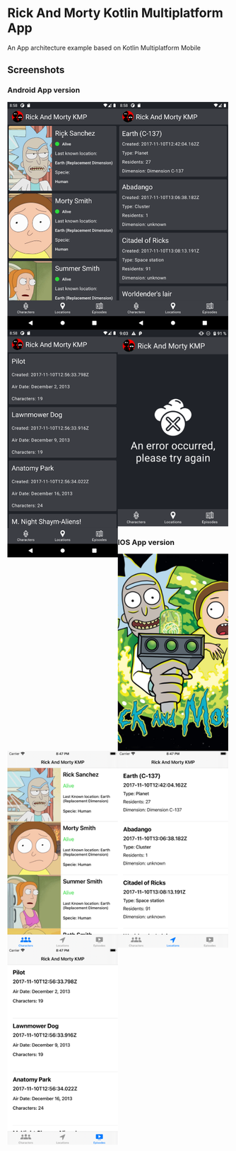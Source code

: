 # Rick And Morty Kotlin Multiplatform App

An App architecture example based on Kotlin Multiplatform Mobile

 ## Screenshots
 
  ### Android App version

 <img width="250px" align="left" src="./screenshots/app_android_1.png" />
 <img width="250px" align="left" src="./screenshots/app_android_2.png" />
 <img width="250px" align="left" src="./screenshots/app_android_3.png" />
 <img width="250px" src="./screenshots/app_android_4.png" />
 
 ### IOS App version

 <img width="250px" align="left" src="./screenshots/app_ios_1.png" />
 <img width="250px" align="left" src="./screenshots/app_ios_2.png" />
 <img width="250px" align="left" src="./screenshots/app_ios_3.png" />
 <img width="250px" src="./screenshots/app_ios_4.png" />
